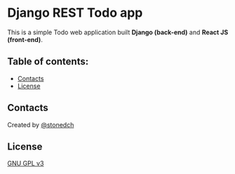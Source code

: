 # Django REST Todo app

This is a simple Todo web application built **Django (back-end)** and **React JS (front-end)**.

## Table of contents:

* [Contacts](#contacts)
* [License](#license)

## Contacts

Created by [@stonedch](https://github.com/stonedch)

## License

[GNU GPL v3](LICENSE.md)
